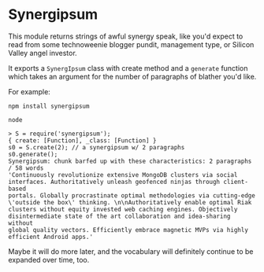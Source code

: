# Synergipsum

This module returns strings of awful synergy speak, like you'd expect to read from some technoweenie blogger pundit, management type, or Silicon Valley angel investor.

It exports a `SynergIpsum` class with create method and a `generate` function which takes an argument for the number of paragraphs of blather you'd like.

For example:

    npm install synergipsum

    node

    > S = require('synergipsum');
    { create: [Function], _class: [Function] }
    s0 = S.create(2); // a synergipsum w/ 2 paragraphs
    s0.generate();
    Synergipsum: chunk barfed up with these characteristics: 2 paragraphs / 58 words
    'Continuously revolutionize extensive MongoDB clusters via social
    interfaces. Authoritatively unleash geofenced ninjas through client-based
    portals. Globally procrastinate optimal methodologies via cutting-edge
    \'outside the box\' thinking. \n\nAuthoritatively enable optimal Riak
    clusters without equity invested web caching engines. Objectively
    disintermediate state of the art collaboration and idea-sharing without
    global quality vectors. Efficiently embrace magnetic MVPs via highly
    efficient Android apps.'

Maybe it will do more later, and the vocabulary will definitely continue to be expanded over time, too.
